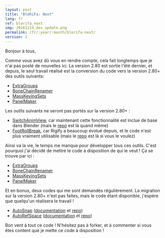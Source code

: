 ```yaml
---
layout: post
title: "BleRiFa: Next"
lang: fr
ref: blerifa_next
img: 20161214_dev_update.png
permalink: /fr/:year/:month/blerifa-next/
version: 1
---
```


Bonjour à tous,

Comme vous avez dû vous en rendre compte, cela fait longtemps que je n'ai pas posté de nouvelles ici.
La version 2.80 est sortie l'été dernier, et depuis, le seul travail réalisé est la conversion du code vers la version 2.80+ des outils suivants:

* [ExtraGroups][1]
* [BoneChainRenamer][2]
* [MassKeyingSets][3]
* [PanelMaker][4]

Les outils suivants ne seront pas portés sur la version 2.80+ :

* [SwitchAnimView][5], car maintenant cette fonctionnalité est inclue de base dans Blender (mais le [repo][15] est là quand même)
* [FootRollBreak][6], car Rigify a beaucoup évolué depuis, et le code n'est plus vraiment utilisable (mais le [repo][14] est là si vous le voulez)

Ainsi va la vie, le temps me manque pour développer tous ces outils. C'est pourquoi j'ai décidé de mettre le code à disposition de qui le veut ! Ça se trouve par ici :

* [ExtraGroups][7]
* [BoneChainRenamer][8]
* [MassKeyingSets][9]
* [PanelMaker][10]

Et en bonus, deux codes qui me sont demandés régulièrement. La migration sur la version 2.80+ n'est pas faites, mais le code étant disponible, j'espère que quelqu'un réalisera le travail !

* [AutoSnap][11] ([documentation][12] et [repo][11])
* [AutoRefSpace][13] ([documentation][16] et [repo][13])

Bon vent à tout ce code ! N'hésitez pas à forker, et à commenter si vous êtes content que je mette ce code à disposition !


[1]: {{site.base_url}}/fr/tools/MassKeyingSets/
[2]: {{site.base_url}}/fr/tools/BoneChainRenamer/
[3]: {{site.base_url}}/fr/tools/MassKeyingSets/
[4]: {{site.base_url}}/fr/tools/PanelMaker/
[5]: {{site.base_url}}/fr/tools/SwitchAnimView/
[6]: {{site.base_url}}/fr/tools/FootRollBreak/
[7]: https://github.com/julienduroure/ExtraGroups
[8]: https://github.com/julienduroure/BoneChainRenamer
[9]: https://github.com/julienduroure/MassKeyingSets
[10]: https://github.com/julienduroure/PanelMaker
[11]: https://github.com/julienduroure/AutoSnap
[12]: {{site.base_url}}/fr/tools/AutoSnap/
[13]: https://github.com/julienduroure/AutoRefSpace
[14]: https://github.com/julienduroure/FootRollBreak
[15]: https://github.com/julienduroure/SwitchAnimView
[16]: {{site.base_url}}/fr/tools/AutoRefSpace/
